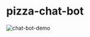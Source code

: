 # pizza-chat-bot

![chat-bot-demo](https://github.com/amoghdatt/pizza-chat-bot/blob/main/ezgif-2-c434fed06166.gif)
